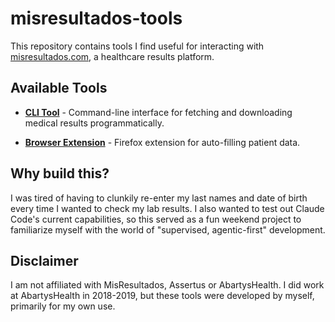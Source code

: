 # misresultados-tools

This repository contains tools I find useful for interacting with [misresultados.com](https://misresultados.com/), a healthcare results platform.

## Available Tools

- **[CLI Tool](./cli/)** - Command-line interface for fetching and downloading medical results programmatically.

- **[Browser Extension](./extension/)** - Firefox extension for auto-filling patient data.

## Why build this?

 I was tired of having to clunkily re-enter my last names and date of birth every time I wanted to check my lab results. I also wanted to test out Claude Code's current capabilities, so this served as a fun weekend project to familiarize myself with the world of "supervised, agentic-first" development.

## Disclaimer

I am not affiliated with MisResultados, Assertus or AbartysHealth. I did work at AbartysHealth in 2018-2019, but these tools were developed by myself, primarily for my own use.

